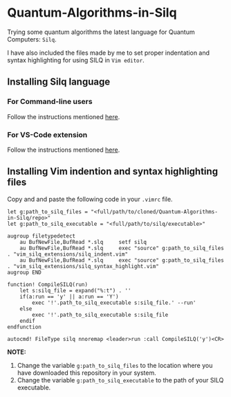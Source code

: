 # Quantum-Algorithms-in-Silq
Trying some quantum algorithms the latest language for Quantum Computers: `Silq`.

I have also included the files made by me to set proper indentation and syntax highlighting for using SILQ in `Vim editor`.

## Installing Silq language
### For Command-line users
Follow the instructions mentioned [here](https://github.com/AbeerVaishnav13/silq).

### For VS-Code extension
Follow the instructions mentioned [here](https://silq.ethz.ch/install).

## Installing Vim indention and syntax highlighting files
Copy and and paste the following code in your `.vimrc` file.

```
let g:path_to_silq_files = "<full/path/to/cloned/Quantum-Algorithms-in-Silq/repo>"
let g:path_to_silq_executable = "<full/path/to/silq/executable>"

augroup filetypedetect
	au BufNewFile,BufRead *.slq		setf silq
	au BufNewFile,BufRead *.slq		exec "source" g:path_to_silq_files . "vim_silq_extensions/silq_indent.vim"
	au BufNewFile,BufRead *.slq		exec "source" g:path_to_silq_files . "vim_silq_extensions/silq_syntax_highlight.vim"
augroup END

function! CompileSILQ(run)
	let s:silq_file = expand("%:t") . ''
	if(a:run == 'y' || a:run == 'Y')
		exec '!'.path_to_silq_executable s:silq_file.' --run'
	else
		exec '!'.path_to_silq_executable s:silq_file
	endif
endfunction

autocmd! FileType silq nnoremap <leader>run :call CompileSILQ('y')<CR>
```

**NOTE:**

1. Change the variable `g:path_to_silq_files` to the location where you have downloaded this repository in your system.
2. Change the variable `g:path_to_silq_executable` to the path of your SILQ executable.
